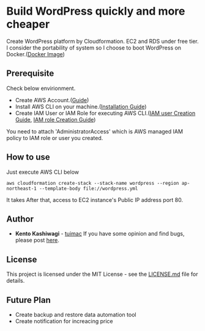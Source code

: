 # Build WordPress quickly and more cheaper
Create WordPress platform by Cloudformation. EC2 and RDS under free tier.
I consider the portability of system so I choose to boot WordPress on Docker.([Docker Image](https://hub.docker.com/_/wordpress))

## Prerequisite
Check below envirionment.
- Create AWS Account.([Guide](https://aws.amazon.com/premiumsupport/knowledge-center/create-and-activate-aws-account/?nc1=h_ls))
- Install AWS CLI on your machine.([Installation Guide](https://docs.aws.amazon.com/cli/latest/userguide/install-cliv2.html))
- Create IAM User or IAM Role for executing AWS CLI.([IAM user Creation Guide](https://docs.aws.amazon.com/IAM/latest/UserGuide/getting-started_create-admin-group.html), [IAM role Creation Guide](https://docs.aws.amazon.com/IAM/latest/UserGuide/id_roles_create_for-user.html))

You need to attach 'AdministratorAccess' which is AWS managed IAM policy to IAM role or user you created.

## How to use
Just execute AWS CLI below
```
aws cloudformation create-stack --stack-name wordpress --region ap-northeast-1 --template-body file://wordpress.yml
```
It takes 
After that, access to EC2 instance's Public IP address port 80.

## Author
* **Kento Kashiwagi** - [tuimac](https://github.com/tuimac)
If you have some opinion and find bugs, please post [here](https://github.com/tuimac/wordpress/issues).

## License
This project is licensed under the MIT License - see the [LICENSE.md](LICENSE.md) file for details.

## Future Plan
- Create backup and restore data automation tool
- Create notification for increacing price
